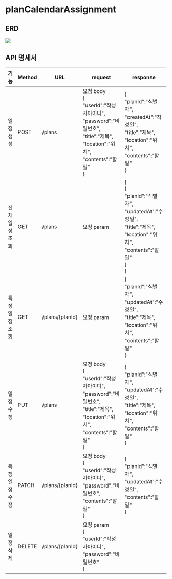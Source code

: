 # **planCalendarAssignment**

## ERD
<img src="https://img1.daumcdn.net/thumb/R1280x0/?scode=mtistory2&fname=https%3A%2F%2Fblog.kakaocdn.net%2Fdn%2FchtPBb%2FbtsMS5mAbQp%2FQQH01GR29sOYDhS0DfDx0k%2Fimg.jpg">



## API 명세서

| 기능       | Method | URL             | request                                                                                                                                   | response                                                                                                                          | 상태코드                    |
|----------|--------|-----------------|-------------------------------------------------------------------------------------------------------------------------------------------|-----------------------------------------------------------------------------------------------------------------------------------|-------------------------|
| 일정 생성    | POST   | /plans          | 요청 body <br/> {<br/> "userId":"작성자아이디",<br/>  "password":"비밀번호",<br/>  "title":"제목",<br/>  "location":"위치",<br/>  "contents":"할일" <br/> } | {<br/>"planId":"식별자",<br/>"createdAt":"작성일",<br/> "title":"제목", <br/> "location":"위치", <br/> "contents":"할일" <br/> }              | 201: 정상등록<br/>400: 요청실패 |
| 전체 일정 조회 | GET    | /plans          | 요청 param                                                                                                                                  | [<br/>{<br/>"planId":"식별자",<br/> "updatedAt":"수정일", <br/> "title":"제목",<br/> "location":"위치",<br/>  "contents":"할일" <br/> }<br/>] | 200: 정상조회<br/>400: 요청실패 |
| 특정 일정 조회 | GET    | /plans/{planId} | 요청 param                                                                                                                                  | {<br/>"planId":"식별자",<br/> "updatedAt":"수정일",  <br/> "title":"제목",<br/>  "location":"위치",<br/>  "contents":"할일" <br/> }           | 200: 정상조회<br/>400: 요청실패 |
| 일정 수정    | PUT    | /plans          | 요청 body <br/> {<br/> "userId":"작성자아이디", <br/> "password":"비밀번호", <br/> "title":"제목",<br/>  "location":"위치",<br/>  "contents":"할일" <br/> } | {<br/>"planId":"식별자",<br/> "updatedAt":"수정일",<br/> "title":"제목",<br/>  "location":"위치",<br/>  "contents":"할일" <br/> }             | 200: 정상수정<br/>404: 요청실패 |
| 특정 일정 수정 | PATCH  | /plans/{planId} | 요청 body <br/> {<br/> "userId":"작성자아이디", <br/>"password":"비밀번호", <br/>"contents":"할일" <br/>}                                               | {<br/>"planId":"식별자",<br/>"updatedAt":"수정일", <br/>"contents":"할일"<br/>}                                                           | 200: 정상수정<br/>404: 요청실패 
| 일정 삭제    | DELETE | /plans/{planId} | 요청 param <br/>{<br/>"userId":"작성자아이디", <br/> "password":"비밀번호"<br/>}                                                                      |                                                                                                                                   | 200: 정상삭제<br/>404: 요청실패               |
